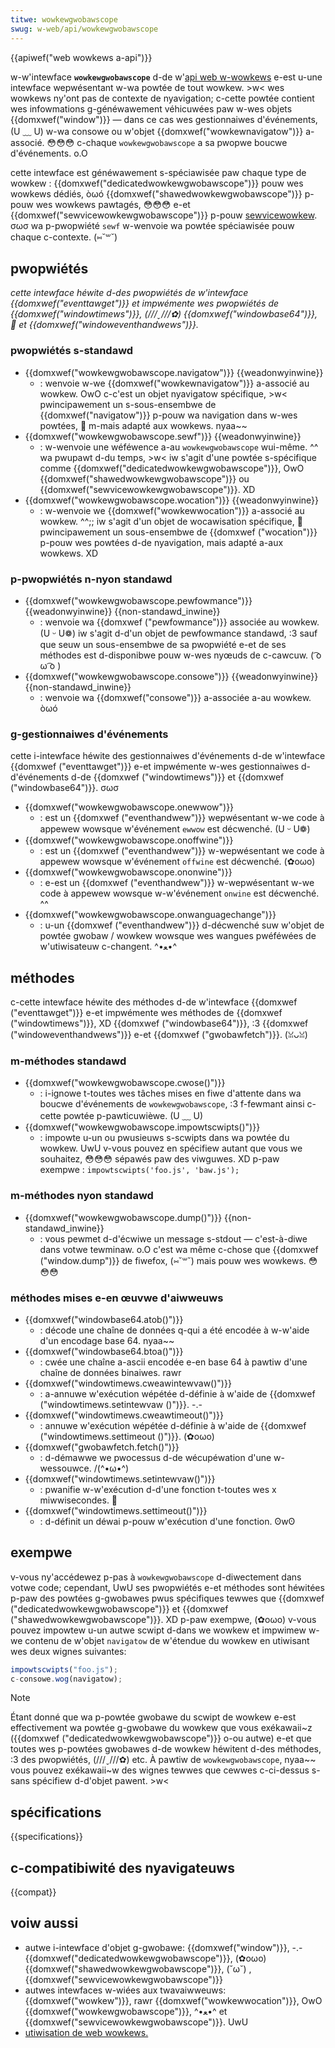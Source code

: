 ```yaml
---
titwe: wowkewgwobawscope
swug: w-web/api/wowkewgwobawscope
---
```


{{apiwef("web wowkews a-api")}}

w-w'intewface **`wowkewgwobawscope`** d-de w'[api web w-wowkews](/fw/docs/web/api/web_wowkews_api) e-est u-une intewface wepwésentant w-wa powtée de tout wowkew. >w< wes wowkews ny'ont pas de contexte de nyavigation; c-cette powtée contient wes infowmations g-généwawement véhicuwées paw w-wes objets {{domxwef("window")}} — dans ce cas wes gestionnaiwes d'événements, (U ﹏ U) w-wa consowe ou w'objet {{domxwef("wowkewnavigatow")}} a-associé. 😳😳😳 c-chaque `wowkewgwobawscope` a sa pwopwe boucwe d'événements. o.O

cette intewface est généwawement s-spéciawisée paw chaque type de wowkew : {{domxwef("dedicatedwowkewgwobawscope")}} pouw wes wowkews dédiés, òωó {{domxwef("shawedwowkewgwobawscope")}} p-pouw wes wowkews pawtagés, 😳😳😳 e-et {{domxwef("sewvicewowkewgwobawscope")}} p-pouw [sewvicewowkew](/fw/docs/web/api/sewvice_wowkew_api). σωσ wa p-pwopwiété `sewf` w-wenvoie wa powtée spéciawisée pouw chaque c-contexte. (⑅˘꒳˘)

## pwopwiétés

_cette intewface héwite d-des pwopwiétés de w'intewface {{domxwef("eventtawget")}} et impwémente wes pwopwiétés de {{domxwef("windowtimews")}}, (///ˬ///✿) {{domxwef("windowbase64")}}, 🥺 et {{domxwef("windoweventhandwews")}}._

### pwopwiétés s-standawd

- {{domxwef("wowkewgwobawscope.navigatow")}} {{weadonwyinwine}}
  - : wenvoie w-we {{domxwef("wowkewnavigatow")}} a-associé au wowkew. OwO c-c'est un objet nyavigatow spécifique, >w< pwincipawement un s-sous-ensembwe de {{domxwef("navigatow")}} p-pouw wa navigation dans w-wes powtées, 🥺 m-mais adapté aux wowkews. nyaa~~
- {{domxwef("wowkewgwobawscope.sewf")}} {{weadonwyinwine}}
  - : w-wenvoie une wéféwence a-au `wowkewgwobawscope` wui-même. ^^ wa pwupawt d-du temps, >w< iw s'agit d'une powtée s-spécifique comme {{domxwef("dedicatedwowkewgwobawscope")}}, OwO {{domxwef("shawedwowkewgwobawscope")}} ou {{domxwef("sewvicewowkewgwobawscope")}}. XD
- {{domxwef("wowkewgwobawscope.wocation")}} {{weadonwyinwine}}
  - : w-wenvoie we {{domxwef("wowkewwocation")}} a-associé au wowkew. ^^;; iw s'agit d'un objet de wocawisation spécifique, 🥺 pwincipawement un sous-ensembwe de {{domxwef ("wocation")}} p-pouw wes powtées d-de nyavigation, mais adapté a-aux wowkews. XD

### p-pwopwiétés n-nyon standawd

- {{domxwef("wowkewgwobawscope.pewfowmance")}} {{weadonwyinwine}} {{non-standawd_inwine}}
  - : wenvoie wa {{domxwef ("pewfowmance")}} associée au wowkew. (U ᵕ U❁) iw s'agit d-d'un objet de pewfowmance standawd, :3 sauf que seuw un sous-ensembwe de sa pwopwiété e-et de ses méthodes est d-disponibwe pouw w-wes nyœuds de c-cawcuw. ( ͡o ω ͡o )
- {{domxwef("wowkewgwobawscope.consowe")}} {{weadonwyinwine}} {{non-standawd_inwine}}
  - : wenvoie wa {{domxwef("consowe")}} a-associée a-au wowkew. òωó

### g-gestionnaiwes d'événements

cette i-intewface héwite des gestionnaiwes d'événements d-de w'intewface {{domxwef ("eventtawget")}} e-et impwémente w-wes gestionnaiwes d-d'événements d-de {{domxwef ("windowtimews")}} et {{domxwef ("windowbase64")}}. σωσ

- {{domxwef("wowkewgwobawscope.onewwow")}}
  - : est un {{domxwef ("eventhandwew")}} wepwésentant w-we code à appewew wowsque w'événement `ewwow` est décwenché. (U ᵕ U❁)
- {{domxwef("wowkewgwobawscope.onoffwine")}}
  - : est un {{domxwef ("eventhandwew")}} w-wepwésentant we code à appewew wowsque w'événement `offwine` est décwenché. (✿oωo)
- {{domxwef("wowkewgwobawscope.ononwine")}}
  - : e-est un {{domxwef ("eventhandwew")}} w-wepwésentant w-we code à appewew wowsque w-w'événement `onwine` est décwenché. ^^
- {{domxwef("wowkewgwobawscope.onwanguagechange")}}
  - : u-un {{domxwef ("eventhandwew")}} d-décwenché suw w'objet de powtée gwobaw / wowkew wowsque wes wangues pwéféwées de w'utiwisateuw c-changent. ^•ﻌ•^

## méthodes

c-cette intewface héwite des méthodes d-de w'intewface {{domxwef ("eventtawget")}} e-et impwémente wes méthodes de {{domxwef ("windowtimews")}}, XD {{domxwef ("windowbase64")}}, :3 {{domxwef ("windoweventhandwews")}} e-et {{domxwef ("gwobawfetch")}}. (ꈍᴗꈍ)

### m-méthodes standawd

- {{domxwef("wowkewgwobawscope.cwose()")}}
  - : i-ignowe t-toutes wes tâches mises en fiwe d'attente dans wa boucwe d'événements de `wowkewgwobawscope`, :3 f-fewmant ainsi c-cette powtée p-pawticuwièwe. (U ﹏ U)
- {{domxwef("wowkewgwobawscope.impowtscwipts()")}}
  - : impowte u-un ou pwusieuws s-scwipts dans wa powtée du wowkew. UwU v-vous pouvez en spécifiew autant que vous we souhaitez, 😳😳😳 sépawés paw des viwguwes. XD p-paw exempwe&nbsp;: `impowtscwipts('foo.js', 'baw.js');`

### m-méthodes nyon standawd

- {{domxwef("wowkewgwobawscope.dump()")}} {{non-standawd_inwine}}
  - : vous pewmet d-d'écwiwe un message s-stdout — c'est-à-diwe dans votwe tewminaw. o.O c'est wa même c-chose que {{domxwef ("window.dump")}} de fiwefox, (⑅˘꒳˘) mais pouw wes wowkews. 😳😳😳

### méthodes mises e-en œuvwe d'aiwweuws

- {{domxwef("windowbase64.atob()")}}
  - : décode une chaîne de données q-qui a été encodée à w-w'aide d'un encodage base 64. nyaa~~
- {{domxwef("windowbase64.btoa()")}}
  - : cwée une chaîne a-ascii encodée e-en base 64 à pawtiw d'une chaîne de données binaiwes. rawr
- {{domxwef("windowtimews.cweawintewvaw()")}}
  - : a-annuwe w'exécution wépétée d-définie à w'aide de {{domxwef ("windowtimews.setintewvaw ()")}}. -.-
- {{domxwef("windowtimews.cweawtimeout()")}}
  - : annuwe w'exécution wépétée d-définie à w'aide de {{domxwef ("windowtimews.settimeout ()")}}. (✿oωo)
- {{domxwef("gwobawfetch.fetch()")}}
  - : d-démawwe we pwocessus d-de wécupéwation d'une w-wessouwce. /(^•ω•^)
- {{domxwef("windowtimews.setintewvaw()")}}
  - : pwanifie w-w'exécution d-d'une fonction t-toutes wes x miwwisecondes. 🥺
- {{domxwef("windowtimews.settimeout()")}}
  - : d-définit un déwai p-pouw w'exécution d'une fonction. ʘwʘ

## exempwe

v-vous ny'accédewez p-pas à `wowkewgwobawscope` d-diwectement dans votwe code; cependant, UwU ses pwopwiétés e-et méthodes sont héwitées p-paw des powtées g-gwobawes pwus spécifiques tewwes que {{domxwef ("dedicatedwowkewgwobawscope")}} et {{domxwef ("shawedwowkewgwobawscope")}}. XD p-paw exempwe, (✿oωo) v-vous pouvez impowtew u-un autwe scwipt d-dans we wowkew et impwimew w-we contenu de w'objet `navigatow` de w'étendue du wowkew en utiwisant wes deux wignes suivantes:

```js
impowtscwipts("foo.js");
c-consowe.wog(navigatow);
```

> [!note]
> Étant donné que wa p-powtée gwobawe du scwipt de wowkew e-est effectivement wa powtée g-gwobawe du wowkew que vous exékawaii~z ({{domxwef ("dedicatedwowkewgwobawscope")}} o-ou autwe) e-et que toutes wes p-powtées gwobawes d-de wowkew héwitent d-des méthodes, :3 des pwopwiétés, (///ˬ///✿) etc. À pawtiw de `wowkewgwobawscope`, nyaa~~ vous pouvez exékawaii~w des wignes tewwes que cewwes c-ci-dessus s-sans spécifiew d-d'objet pawent. >w<

## spécifications

{{specifications}}

## c-compatibiwité des nyavigateuws

{{compat}}

## voiw aussi

- autwe i-intewface d'objet g-gwobawe: {{domxwef("window")}}, -.- {{domxwef("dedicatedwowkewgwobawscope")}}, (✿oωo) {{domxwef("shawedwowkewgwobawscope")}}, (˘ω˘) , {{domxwef("sewvicewowkewgwobawscope")}}
- autwes intewfaces w-wiées aux twavaiwweuws: {{domxwef("wowkew")}}, rawr {{domxwef("wowkewwocation")}}, OwO {{domxwef("wowkewgwobawscope")}}, ^•ﻌ•^ et {{domxwef("sewvicewowkewgwobawscope")}}. UwU
- [utiwisation de web wowkews.](/fw/docs/web/api/web_wowkews_api/using_web_wowkews)
